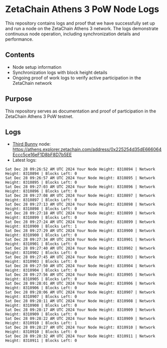# ZetaChain Athens 3 PoW Node Logs
This repository contains logs and proof that we have successfully set up and run a node on the ZetaChain Athens 3 network. The logs demonstrate continuous node operation, including synchronization details and performance.

## Contents
- Node setup information
- Synchronization logs with block height details
- Ongoing proof of work logs to verify active participation in the ZetaChain network

## Purpose
This repository serves as documentation and proof of participation in the ZetaChain Athens 3 PoW testnet.

## Logs

- [Third Bunny](https://thirdbunny.xyz/) node: https://athens.explorer.zetachain.com/address/0x225254d35dE666064Eccc5ce16eF1D8bF8D7b5EE
- Latest logs:
```
Sat Dec 28 09:26:52 AM UTC 2024 Your Node Height: 8310894 | Network Height: 8310894 | Blocks Left: 0
Sat Dec 28 09:26:57 AM UTC 2024 Your Node Height: 8310895 | Network Height: 8310895 | Blocks Left: 0
Sat Dec 28 09:27:03 AM UTC 2024 Your Node Height: 8310896 | Network Height: 8310896 | Blocks Left: 0
Sat Dec 28 09:27:08 AM UTC 2024 Your Node Height: 8310897 | Network Height: 8310897 | Blocks Left: 0
Sat Dec 28 09:27:13 AM UTC 2024 Your Node Height: 8310898 | Network Height: 8310898 | Blocks Left: 0
Sat Dec 28 09:27:18 AM UTC 2024 Your Node Height: 8310899 | Network Height: 8310899 | Blocks Left: 0
Sat Dec 28 09:27:24 AM UTC 2024 Your Node Height: 8310899 | Network Height: 8310900 | Blocks Left: 1
Sat Dec 28 09:27:29 AM UTC 2024 Your Node Height: 8310900 | Network Height: 8310900 | Blocks Left: 0
Sat Dec 28 09:27:34 AM UTC 2024 Your Node Height: 8310901 | Network Height: 8310901 | Blocks Left: 0
Sat Dec 28 09:27:40 AM UTC 2024 Your Node Height: 8310902 | Network Height: 8310902 | Blocks Left: 0
Sat Dec 28 09:27:45 AM UTC 2024 Your Node Height: 8310903 | Network Height: 8310903 | Blocks Left: 0
Sat Dec 28 09:27:50 AM UTC 2024 Your Node Height: 8310904 | Network Height: 8310904 | Blocks Left: 0
Sat Dec 28 09:27:56 AM UTC 2024 Your Node Height: 8310905 | Network Height: 8310905 | Blocks Left: 0
Sat Dec 28 09:28:01 AM UTC 2024 Your Node Height: 8310906 | Network Height: 8310906 | Blocks Left: 0
Sat Dec 28 09:28:06 AM UTC 2024 Your Node Height: 8310907 | Network Height: 8310907 | Blocks Left: 0
Sat Dec 28 09:28:11 AM UTC 2024 Your Node Height: 8310908 | Network Height: 8310908 | Blocks Left: 0
Sat Dec 28 09:28:17 AM UTC 2024 Your Node Height: 8310909 | Network Height: 8310909 | Blocks Left: 0
Sat Dec 28 09:28:22 AM UTC 2024 Your Node Height: 8310909 | Network Height: 8310910 | Blocks Left: 1
Sat Dec 28 09:28:27 AM UTC 2024 Your Node Height: 8310910 | Network Height: 8310910 | Blocks Left: 0
Sat Dec 28 09:28:32 AM UTC 2024 Your Node Height: 8310911 | Network Height: 8310911 | Blocks Left: 0
```
